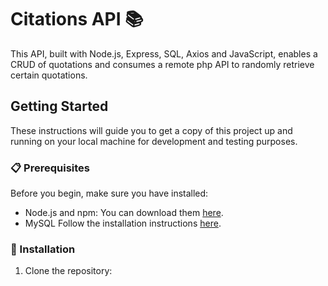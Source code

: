 # Citations API 📚
This API, built with Node.js, Express, SQL, Axios and JavaScript, enables a CRUD of quotations and consumes a remote php API to randomly retrieve certain quotations.

## Getting Started

These instructions will guide you to get a copy of this project up and running on your local machine for development and testing purposes.

### 📋 Prerequisites
Before you begin, make sure you have installed:

- Node.js and npm: You can download them [here](https://nodejs.org/).
- MySQL Follow the installation instructions [here](https://dev.mysql.com/downloads/mysql/).

### 💾 Installation

1. Clone the repository: 
